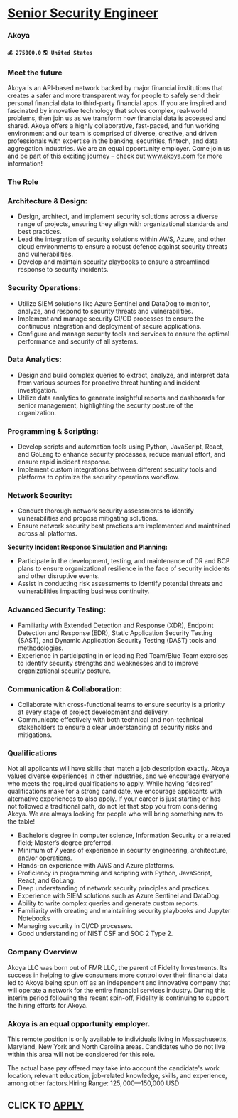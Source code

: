 # [Senior Security Engineer](https://www.remotewlb.com/apply/senior-security-engineer-84499)  
### Akoya  
#### `💰 275000.0` `🌎 United States`  

### Meet the future

Akoya is an API-based network backed by major financial institutions that creates a safer and more transparent way for people to safely send their personal financial data to third-party financial apps. If you are inspired and fascinated by innovative technology that solves complex, real-world problems, then join us as we transform how financial data is accessed and shared. Akoya offers a highly collaborative, fast-paced, and fun working environment and our team is comprised of diverse, creative, and driven professionals with expertise in the banking, securities, fintech, and data aggregation industries. We are an equal opportunity employer. Come join us and be part of this exciting journey – check out www.akoya.com for more information!

### The Role

### Architecture & Design:

  * Design, architect, and implement security solutions across a diverse range of projects, ensuring they align with organizational standards and best practices.
  * Lead the integration of security solutions within AWS, Azure, and other cloud environments to ensure a robust defence against security threats and vulnerabilities.
  * Develop and maintain security playbooks to ensure a streamlined response to security incidents.

### Security Operations:

  * Utilize SIEM solutions like Azure Sentinel and DataDog to monitor, analyze, and respond to security threats and vulnerabilities.
  * Implement and manage security CI/CD processes to ensure the continuous integration and deployment of secure applications.
  * Configure and manage security tools and services to ensure the optimal performance and security of all systems.

### Data Analytics:

  * Design and build complex queries to extract, analyze, and interpret data from various sources for proactive threat hunting and incident investigation.
  * Utilize data analytics to generate insightful reports and dashboards for senior management, highlighting the security posture of the organization.

### Programming & Scripting:

  * Develop scripts and automation tools using Python, JavaScript, React, and GoLang to enhance security processes, reduce manual effort, and ensure rapid incident response.
  * Implement custom integrations between different security tools and platforms to optimize the security operations workflow.

### Network Security:

  * Conduct thorough network security assessments to identify vulnerabilities and propose mitigating solutions.
  * Ensure network security best practices are implemented and maintained across all platforms.

 **Security Incident Response Simulation and Planning:**

  * Participate in the development, testing, and maintenance of DR and BCP plans to ensure organizational resilience in the face of security incidents and other disruptive events.
  * Assist in conducting risk assessments to identify potential threats and vulnerabilities impacting business continuity.

### Advanced Security Testing:

  * Familiarity with Extended Detection and Response (XDR), Endpoint Detection and Response (EDR), Static Application Security Testing (SAST), and Dynamic Application Security Testing (DAST) tools and methodologies.
  * Experience in participating in or leading Red Team/Blue Team exercises to identify security strengths and weaknesses and to improve organizational security posture.

### Communication & Collaboration:

  * Collaborate with cross-functional teams to ensure security is a priority at every stage of project development and delivery.
  * Communicate effectively with both technical and non-technical stakeholders to ensure a clear understanding of security risks and mitigations.

### Qualifications

Not all applicants will have skills that match a job description exactly. Akoya values diverse experiences in other industries, and we encourage everyone who meets the required qualifications to apply. While having “desired” qualifications make for a strong candidate, we encourage applicants with alternative experiences to also apply. If your career is just starting or has not followed a traditional path, do not let that stop you from considering Akoya. We are always looking for people who will bring something new to the table!

  * Bachelor’s degree in computer science, Information Security or a related field; Master’s degree preferred.
  * Minimum of 7 years of experience in security engineering, architecture, and/or operations.
  * Hands-on experience with AWS and Azure platforms.
  * Proficiency in programming and scripting with Python, JavaScript, React, and GoLang.
  * Deep understanding of network security principles and practices.
  * Experience with SIEM solutions such as Azure Sentinel and DataDog.
  * Ability to write complex queries and generate custom reports.
  * Familiarity with creating and maintaining security playbooks and Jupyter Notebooks
  * Managing security in CI/CD processes.
  * Good understanding of NIST CSF and SOC 2 Type 2.

### Company Overview

Akoya LLC was born out of FMR LLC, the parent of Fidelity Investments. Its success in helping to give consumers more control over their financial data led to Akoya being spun off as an independent and innovative company that will operate a network for the entire financial services industry. During this interim period following the recent spin-off, Fidelity is continuing to support the hiring efforts for Akoya.

### Akoya is an equal opportunity employer.

This remote position is only available to individuals living in Massachusetts, Maryland, New York and North Carolina areas. Candidates who do not live within this area will not be considered for this role.

The actual base pay offered may take into account the candidate's work location, relevant education, job-related knowledge, skills, and experience, among other factors.Hiring Range: $125,000—$150,000 USD  
## CLICK TO [APPLY](https://www.remotewlb.com/apply/senior-security-engineer-84499)

